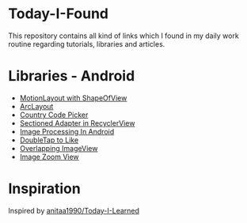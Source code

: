 # Today-I-Found
This repository contains all kind of links which I found in my daily work routine regarding tutorials, libraries and articles. 

# Libraries - Android
  * [MotionLayout with ShapeOfView](https://github.com/florent37/Motion-ShapeOfView)
  * [ArcLayout](https://github.com/florent37/ArcLayout)
  * [Country Code Picker](https://github.com/hbb20/CountryCodePickerProject)
  * [Sectioned Adapter in RecyclerView](https://github.com/luizgrp/SectionedRecyclerViewAdapter)
  * [Image Processing In Android](https://github.com/ee368/EE368-Android-Samples)
  * [DoubleTap to Like](https://github.com/BROUDING/DoubleTapLikeView)
  * [Overlapping ImageView](https://github.com/davidHarush/Overlappingimageview)
  * [Image Zoom View](https://github.com/hsmnzaydn/image-zoom-view)


# Inspiration
Inspired by [anitaa1990/Today-I-Learned](https://github.com/anitaa1990/Today-I-Learned)

